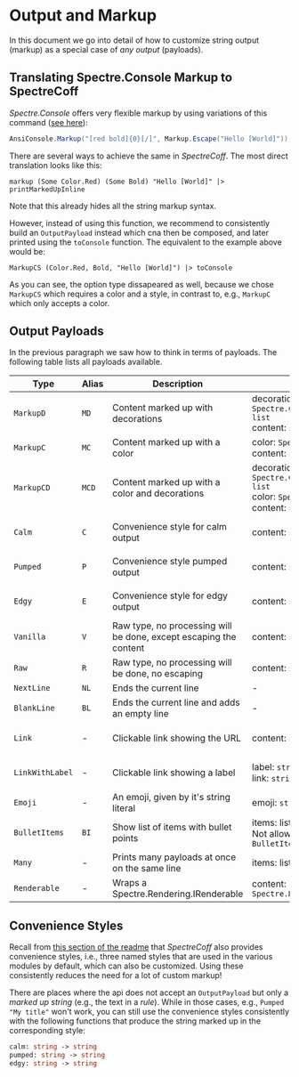 # Output and Markup 
In this document we go into detail of how to customize string output (markup) as a special case of _any output_ (payloads).

## Translating Spectre.Console Markup to SpectreCoff
_Spectre.Console_ offers very flexible markup by using variations of this command ([see here](https://spectreconsole.net/markup)):
```Cs
AnsiConsole.Markup("[red bold]{0}[/]", Markup.Escape("Hello [World]"));
```
There are several ways to achieve the same in _SpectreCoff_. 
The most direct translation looks like this:
```Fs
markup (Some Color.Red) (Some Bold) "Hello [World]" |> printMarkedUpInline    
```
Note that this already hides all the string markup syntax.

However, instead of using this function, we recommend to consistently build an `OutputPayload` instead which cna then be composed, and later printed using the `toConsole` function. The equivalent to the example above would be:
```Fs
MarkupCS (Color.Red, Bold, "Hello [World]") |> toConsole
```
As you can see, the option type dissapeared as well, because we chose `MarkupCS` which requires a color and a style, in contrast to, e.g., `MarkupC` which only accepts a color.

## Output Payloads
In the previous paragraph we saw how to think in terms of payloads. The following table lists all payloads available.

| Type            | Alias | Description                                                       | Parameters                                                                                                  | Configurbility                                                                       |
|-----------------|-------|------------------------------------------------|--------------------------------------------------------------------------------------------------------------------------------|--------------------------------------------------------------------------------------|
| `MarkupD`       | `MD`  | Content marked up with decorations                                | decorations: `Spectre.Console.Decoration list`<br /> content: `string`                                      | -                                                                                    |
| `MarkupC`       | `MC`  | Content marked up with a color                                    | color: `Spectre.Console.Color`<br /> content: `string`                                                      | -                                                                                    |
| `MarkupCD`      | `MCD` | Content marked up with a color and decorations                    | decorations: `Spectre.Console.Decoration list`<br /> color: `Spectre.Console.Color`<br /> content: `string` | -                                                                                    |
| `Calm`          | `C`   | Convenience style for calm output                                 | content: `string`                                                                                           | color: `Output.calmLook.Color` <br /> decorations: `Output.calmLook.Decorations`     |
| `Pumped`        | `P`   | Convenience style pumped output                                   | content: `string`                                                                                           | color: `Output.pumpedLook.Color` <br /> decorations: `Output.pumpedLook.Decorations` |
| `Edgy`          | `E`   | Convenience style for edgy output                                 | content: `string`                                                                                           | color: `Output.edgyLook.Color` <br /> decorations: `Output.edgyLook.Decorations`     |
| `Vanilla`       | `V`   | Raw type, no processing will be done, except escaping the content | content: `string`                                                                                           | -                                                                                    |
| `Raw`           | `R`   | Raw type, no processing will be done, no escaping                 | content: `string`                                                                                           | -                                                                                    |
| `NextLine`      | `NL`  | Ends the current line                                             | -                                                                                                           | -                                                                                    |
| `BlankLine`     | `BL`  | Ends the current line and adds an empty line                      | -                                                                                                           | -                                                                                    |
| `Link`          | -     | Clickable link showing the URL                                    | content: `string`                                                                                           | color: `Output.linkLook.Color` <br /> decorations: `Output.linkLook.Decorations`     |
| `LinkWithLabel` | -     | Clickable link showing a label                                    | label: `string` <br /> link: `string`                                                                       | color: `Output.linkLook.Color` <br /> decorations: `Output.linkLook.Decorations`     |
| `Emoji`         | -     | An emoji, given by it's string literal                            | emoji: `string`                                                                                             | -                                                                                    |
| `BulletItems`   | `BI`  | Show list of items with bullet points                             | items: list of `OutputPayload`. <br /> Not allowed: `Renderable`, `BulletItems`                             | bullet item prefix: `Output.bulletItemPrefix`                                        |
| `Many`          | -     | Prints many payloads at once on the same line                     | items: list of `OutputPayload`                                                                              | -                                                                                    |
| `Renderable`    | -     | Wraps a Spectre.Rendering.IRenderable                             | content: `Spectre.Rendering.IRenderable`                                                                    | -                                                                                    |

## Convenience Styles
Recall from [this section of the readme](../README.md#convenience-styles) that _SpectreCoff_ also provides convenience styles, i.e., three named styles that are used in the various modules by default, which can also be customized. Using these consistently reduces the need for a lot of custom markup!

There are places where the api does not accept an `OutputPayload` but only a _marked up string_ (e.g., the text in a _rule_). While in those cases, e.g., `Pumped "My title"` won't work, you can still use the convenience styles consistently with the following functions that produce the string marked up in the corresponding style:
```fs
calm: string -> string
pumped: string -> string
edgy: string -> string
```
